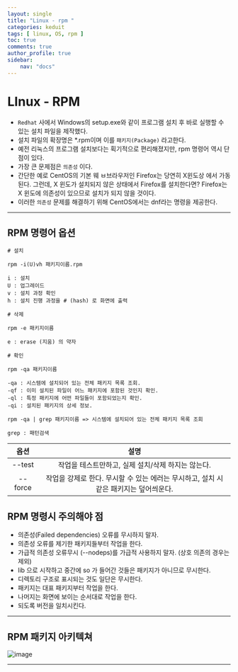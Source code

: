 ```yaml
---
layout: single
title: "Linux - rpm "
categories: keduit
tags: [ linux, OS, rpm ]
toc: true 
comments: true
author_profile: true
sidebar:
    nav: "docs"
---
```


# LInux - RPM
* `Redhat` 사에서 Windows의 setup.exe와 같이 프로그램 설치 후 바로 실행할 수 있는 설치 파일을 제작했다.
* 설치 파일의 확장명은 *.rpm이며 이를 `패키지(Package)` 라고한다.
* 예전 리눅스의 프로그램 설치보다는 획기적으로 편리해졌지만, rpm 명령어 역시 단점이 있다.
* 가장 큰 문제점은 `의존성` 이다.
* 간단한 예로 CentOS의 기본 웨 ㅂ브라우저인 Firefox는 당연히 X윈도상 에서 가동된다. 그런데, X 윈도가 설치되지 않은 상태에서 Firefox를 설치한다면? Firefox는 X 윈도에 의존성이 있으므로 설치가 되지 않을 것이다.
* 이러한 `의존성` 문제를 해결하기 위해 CentOS에서는 dnf라는 명령을 제공한다.

---

## RPM 명령어 옵션

```
# 설치

rpm -i(U)vh 패키지이름.rpm

i : 설치
U : 업그레이드
v : 설치 과정 확인
h : 설치 진행 과정을 # (hash) 로 화면에 출력
```

```
# 삭제

rpm -e 패키지이름

e : erase (지움) 의 약자
```

```
# 확인

rpm -qa 패키지이름

-qa : 시스템에 설치되어 있는 전체 패키지 목록 조회.
-qf : 이미 설치된 파일이 어느 패키지에 포함된 것인지 확인.
-ql : 특정 패키지에 어떤 파일들이 포함되었는지 확인.
-qi : 설치된 패키지의 상세 정보.

rpm -qa | grep 패키지이름 => 시스템에 설치되어 있는 전체 패키지 목록 조회

grep : 패턴검색
```
옵션|설명|
|:---:|:---:|
|--test|작업을 테스트만하고, 실제 설치/삭제 하지는 않는다. |
|--force|작업을 강제로 한다. 무시할 수 있는 에러는 무시하고, 설치 시 같은 패키지는 덮어씌운다.|

## RPM 명령시 주의해야 점

* 의존성(Failed dependencies) 오류를 무시하지 말자.
* 의존성 오류를 제기한 패키지들부터 작업을 한다.
* 가급적 의존성 오류무시 (--nodeps)를 가급적 사용하지 말자. (상호 의존의 경우는 제외)
* lib 으로 시작하고 중간에 so 가 들어간 것들은 패키지가 아니므로 무시한다.
* 디렉토리 구조로 표시되는 것도 일단은 무시한다.
* 패키지는 대표 패키지부터 작업을 한다.
* 나머지는 화면에 보이는 순서대로 작업을 한다.
* 되도록 버전을 일치시킨다.

---

## RPM 패키지 아키텍쳐

![image](https://user-images.githubusercontent.com/128279031/228501707-fece6dd1-b0d0-4a43-8977-1b2c9497257b.png)

---


